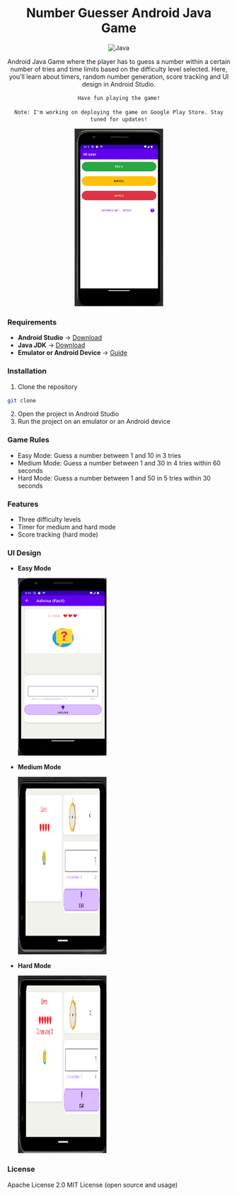 <a id="readme-top"></a>

<h1 align="center">Number Guesser Android Java Game</h1>

<div align="center">

![Java](https://img.shields.io/badge/Java-007396?style=for-the-badge&logo=java&logoColor=white)

</div>

<div align="center"> 
    Android Java Game where the player has to guess a number within a certain number of tries and time limits based on the difficulty level selected.
    Here, you'll learn about timers, random number generation, score tracking and UI design in Android Studio.

    Have fun playing the game!

    Note: I'm working on deploying the game on Google Play Store. Stay tuned for updates!

<img src="/img/menu.png" alt="Game Menu Screenshot" width="200" height="400" /> 
</div>

### Requirements

- **Android Studio** -> [Download](https://developer.android.com/studio)
- **Java JDK** -> [Download](https://www.oracle.com/java/technologies/javase-jdk11-downloads.html)
- **Emulator or Android Device** -> [Guide](https://developer.android.com/studio/run/emulator)

### Installation

1. Clone the repository

```bash
git clone
```

2. Open the project in Android Studio
3. Run the project on an emulator or an Android device

### Game Rules

- Easy Mode: Guess a number between 1 and 10 in 3 tries
- Medium Mode: Guess a number between 1 and 30 in 4 tries within 60 seconds
- Hard Mode: Guess a number between 1 and 50 in 5 tries within 30 seconds

### Features

- Three difficulty levels
- Timer for medium and hard mode
- Score tracking (hard mode)

### UI Design

- **Easy Mode**

  <img src="/img/easy.png" alt="Easy Mode Screenshot" width="200" height="400" />

- **Medium Mode**

  <img src="/img/medium.png" alt="Medium Mode Screenshot" width="200" height="400" />

- **Hard Mode**

  <img src="/img/hard.png" alt="Hard Mode Screenshot" width="200" height="400" />

### License

Apache License 2.0 MIT License (open source and usage)
